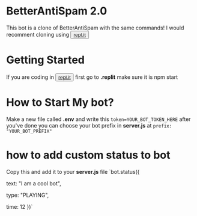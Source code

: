 # BetterAntiSpam 2.0
This bot is a clone of BetterAntiSpam with the same commands! I would recomment cloning using <button><a href= "https://repl.it/~">repl.it</a></button>

# Getting Started
If you are coding in <button><a href= "https://repl.it/~">repl.it</a> </button> first go to **.replit** make sure it is npm start

# How to Start My bot?
Make a new file called **.env** and write this `token=YOUR_BOT_TOKEN_HERE` after you've done you can choose your bot prefix in **server.js** at `prefix: "YOUR_BOT_PREFIX"`

# how to add custom status to bot
Copy this and add it to your **server.js** file
`bot.status({

  text: "I am a cool bot",

  type: "PLAYING",

  time: 12
})`
